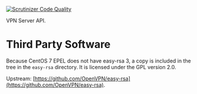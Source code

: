[![Scrutinizer Code Quality](https://scrutinizer-ci.com/g/eduvpn/vpn-server-api/badges/quality-score.png?b=master)](https://scrutinizer-ci.com/g/eduvpn/vpn-server-api/?branch=master)

VPN Server API.

# Third Party Software

Because CentOS 7 EPEL does not have easy-rsa 3, a copy is included in the tree 
in the `easy-rsa` directory. It is licensed under the GPL version 2.0.

Upstream: [https://github.com/OpenVPN/easy-rsa](https://github.com/OpenVPN/easy-rsa).
